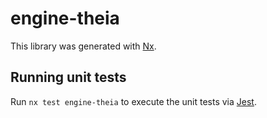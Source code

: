 # engine-theia

This library was generated with [Nx](https://nx.dev).

## Running unit tests

Run `nx test engine-theia` to execute the unit tests via [Jest](https://jestjs.io).
